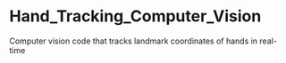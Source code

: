 # Hand_Tracking_Computer_Vision
Computer vision code that tracks landmark coordinates of hands in real-time
